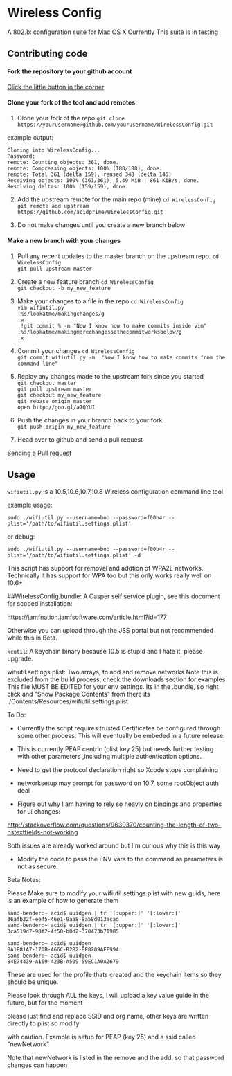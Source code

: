 # Wireless Config
A 802.1x configuration suite for Mac OS X
Currently This suite is in testing

## Contributing code

#### Fork the repository to your github account
[Click the little button in the corner](https://help.github.com/articles/fork-a-repo#step-1-fork-the-spoon-knife-repository)

#### Clone your fork of the tool and add remotes
1. Clone your fork of the repo
`git clone https://yourusername@github.com/yourusername/WirelessConfig.git`  

example output:
~~~
Cloning into WirelessConfig...
Password:
remote: Counting objects: 361, done.
remote: Compressing objects: 100% (188/188), done.
remote: Total 361 (delta 159), reused 348 (delta 146)
Receiving objects: 100% (361/361), 5.49 MiB | 861 KiB/s, done.
Resolving deltas: 100% (159/159), done.
~~~

2. Add the upstream remote for the main repo (mine)
`cd WirelessConfig`  
`git remote add upstream https://github.com/acidprime/WirelessConfig.git`  

3. Do not make changes until you create a new branch below

#### Make a new branch with your changes

1. Pull any recent updates to the master branch on the upstream repo.
`cd WirelessConfig`  
`git pull upstream master`  

2. Create a new feature branch
`cd WirelessConfig`  
`git checkout -b my_new_feature`  

3. Make your changes to a file in the repo
`cd WirelessConfig`  
`vim wifiutil.py`  
`:%s/lookatme/makingchanges/g`  
`:w`  
`:!git commit % -m "Now I know how to make commits inside vim"`  
`:%s/lookatme/makingmorechangessothecommitworksbelow/g`  
`:x`  

4. Commit your changes
`cd WirelessConfig`  
`git commit wifiutil.py -m  "Now I know how to make commits from the command line"`  

5. Replay any changes made to the upstream fork since you started  
`git checkout master`  
`git pull upstream master`  
`git checkout my_new_feature`  
`git rebase origin master`  
`open http://goo.gl/a7QYUI`  

6. Push the changes in your branch back to your fork  
`git push origin my_new_feature`  

7. Head over to github and send a pull request

[Sending a Pull request](https://help.github.com/articles/using-pull-requests#initiating-the-pull-request)  

## Usage

`wifiutil.py`
Is a 10.5,10.6,10.7,10.8 Wireless configuration command line tool

example usage:
```shell
sudo ./wifiutil.py --username=bob --password=f00b4r --plist='/path/to/wifiutil.settings.plist'
```
or debug:
```shell
sudo ./wifiutil.py --username=bob --password=f00b4r --plist='/path/to/wifiutil.settings.plist' -d
```

This script has support for removal and addtion of WPA2E networks.
Technically it has support for WPA too but this only works really well on 10.6+

##WirelessConfig.bundle:
A Casper self service plugin, see this document for scoped installation:

https://jamfnation.jamfsoftware.com/article.html?id=177

Otherwise you can upload through the JSS portal but not recommended while this in Beta.

`kcutil`:
A keychain binary because 10.5 is stupid and I hate it, please upgrade.

wifiutil.settings.plist:
Two arrays, to add and remove networks
Note this is excluded from the build process, check the downloads section for examples
This file MUST BE EDITED for your env settings. Its in the .bundle, so right click
and "Show Package Contents" from there its ./Contents/Resources/wifiutil.settings.plist


To Do:
* Currently the script requires trusted Certificates be configured through
some other process. This will eventually be embeded in a future release.

* This is currently PEAP centric (plist key 25) but needs further testing with other
parameters ,including multiple authentication options.

* Need to get the protocol declaration right so Xcode stops complaining

* networksetup may prompt for password on 10.7, some rootObject auth deal

* Figure out why I am having to rely so heavly on bindings and properties for ui changes:


http://stackoverflow.com/questions/9639370/counting-the-length-of-two-nstextfields-not-working

Both issues are already worked around but I'm curious why this is this way

* Modify the code to pass the ENV vars to the command as parameters is not as secure.

Beta Notes:

Please Make sure to modify your wifiutil.settings.plist with new guids, here is an example of how to generate them
```shell
sand-bender:~ acid$ uuidgen | tr '[:upper:]' '[:lower:]'
36afb32f-ee45-46e1-9aa8-8a58d013acad
sand-bender:~ acid$ uuidgen | tr '[:upper:]' '[:lower:]'
3ca519d7-98f2-4f50-b0d2-370473b71985
```
  
```shell
sand-bender:~ acid$ uuidgen
8A1E81A7-170B-466C-B2B2-BF8209AFF994
sand-bender:~ acid$ uuidgen
84E74439-A169-423B-A509-59EC1A0A2679
```
These are used for the profile thats created and the keychain items so they should be unique.

Please look through ALL the keys, I will upload a key value guide in the future, but for the moment

please just find and replace SSID and org name, other keys are written directly to plist so modify

with caution. Example is setup for PEAP (key 25) and a ssid called "newNetwork"

Note that newNetwork is listed in the remove and the add, so that password changes can happen

